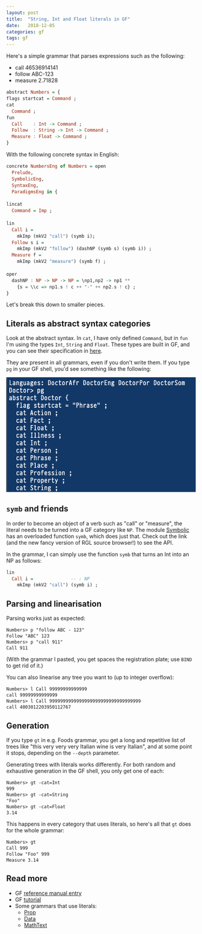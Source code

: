 ```yaml
---
layout: post
title:  "String, Int and Float literals in GF"
date:   2018-12-05
categories: gf
tags: gf
---
```


Here's a simple grammar that parses expressions such as the following:

* call 46536914141
* follow ABC-123
* measure 2.71828

```haskell
abstract Numbers = {
flags startcat = Command ;
cat
  Command ;
fun
  Call    : Int -> Command ;
  Follow  : String -> Int -> Command ;
  Measure : Float -> Command ;
}
```

With the following concrete syntax in English:

```haskell
concrete NumbersEng of Numbers = open
  Prelude,
  SymbolicEng,
  SyntaxEng,
  ParadigmsEng in {

lincat
  Command = Imp ;

lin
  Call i =
    mkImp (mkV2 "call") (symb i);
  Follow s i =
    mkImp (mkV2 "follow") (dashNP (symb s) (symb i)) ;
  Measure f =
    mkImp (mkV2 "measure") (symb f) ;

oper
  dashNP : NP -> NP -> NP = \np1,np2 -> np1 **
    {s = \\c => np1.s ! c ++ "-" ++ np2.s ! c} ;
}
```

Let's break this down to smaller pieces.

## Literals as abstract syntax categories

Look at the abstract syntax. In `cat`, I have only defined `Command`,
but in `fun` I'm using the types `Int`, `String` and `Float`. These types
are built in GF, and you can see their specification in [here](http://www.grammaticalframework.org/doc/gf-refman.html#toc59).

They are present in all grammars, even if you don't write them. If you type
`pg` in your GF shell, you'd see something like the following:

![cats](/images/pg.png "Built-in categories creeping in your grammar D:")

## `symb` and friends

In order to become an object of a verb such as "call" or "measure", the literal
needs to be turned into a GF category like `NP`. The module [Symbolic](http://www.grammaticalframework.org/~john/rgl-browser/#api/Symbolic.gf)
has an overloaded function `symb`, which does just that. Check out the link
(and the new fancy version of RGL source browser!) to see the API.

In the grammar, I can simply use the function `symb` that turns an Int into an NP
as follows:

```haskell
lin
  Call i =              -- : NP
    mkImp (mkV2 "call") (symb i) ;
```

## Parsing and linearisation

Parsing works just as expected:

```
Numbers> p "follow ABC - 123"
Follow "ABC" 123
Numbers> p "call 911"
Call 911
```

(With the grammar I pasted, you get spaces the registration plate;
 use `BIND` to get rid of it.)

You can also linearise any tree you want to (up to integer overflow):

```
Numbers> l Call 99999999999999
call 99999999999999
Numbers> l Call 9999999999999999999999999999999999
call 4003012203950112767
```

## Generation

If you type `gt`
in e.g. Foods grammar, you get a long and repetitive list of trees like
"this very very very Italian wine is very Italian",
and at some point it stops, depending on the `--depth` parameter.

Generating trees with literals works differently. For both random and exhaustive
generation in the GF shell, you only get one of each:

```
Numbers> gt -cat=Int
999
Numbers> gt -cat=String
"Foo"
Numbers> gt -cat=Float
3.14
```

This happens in every category that uses literals, so here's all that `gt` does
for the whole grammar:

```
Numbers> gt
Call 999
Follow "Foo" 999
Measure 3.14
```

## Read more

* GF [reference manual entry](http://www.grammaticalframework.org/doc/gf-refman.html#toc59)
* GF [tutorial](http://www.grammaticalframework.org/doc/tutorial/gf-tutorial.html#toc132)
* Some grammars that use literals:
  * [Prop](https://github.com/GrammaticalFramework/gf-contrib/blob/master/cade-2011/Prop.gf#L89)
  * [Data](https://github.com/odanoburu/gf-data)
  * [MathText](https://github.com/GrammaticalFramework/gf-contrib/blob/master/mathtext/MathText.gf#L41)
